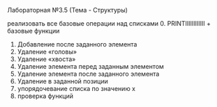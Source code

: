 Лабораторная №3.5 (Тема - Структуры)


реализовать все базовые операции над списками
0. PRINTIIIIIIIIIIII + базовые функции
1. Добавление после заданного элемента
2. Удаление «головы»
3. Удаление «хвоста»
4. Удаление элемента перед заданным элементом
5. Удаление элемента после заданного элемента
6. Удаление в заданной позиции
7. упорядочевание списка по значению х
8. проверка функций